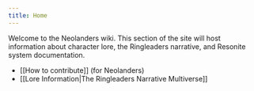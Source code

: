 ```yaml
---
title: Home
---
```


Welcome to the Neolanders wiki. This section of the site will host information about character lore, the Ringleaders narrative, and Resonite system documentation.

- [[How to contribute]] (for Neolanders)
- [[Lore Information|The Ringleaders Narrative Multiverse]]